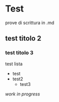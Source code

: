 # Test
prove di scrittura in .md
## test titolo 2
### test titolo 3

test lista

- test
- test2
  - test3

_work in progress_
